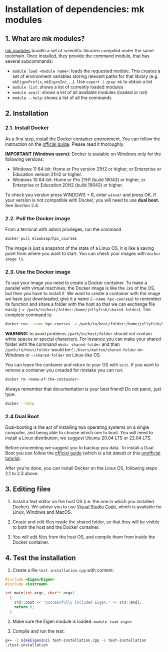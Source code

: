 # Installation of dependencies: mk modules

## 1. What are mk modules?

[mk modules](https://github.com/elauksap/mk) bundle a set of scientific libraries compiled under the same toolchain. Once installed, they provide the command module, that has several subcommands:
- `module load <module name>`: loads the requested module. This creates a set of environment variables storing relevant paths for that library (e.g. `mkEigenPrefix`, `mkEigenInc`, ...). Use  `export | grep mk`  to obtain a list
- `module list`: shows a list of currently loaded modules
- `module avail`: shows a list of all available modules (loaded or not)
- `module --help`: shows a list of all the commands

## 2. Installation

### 2.1. Install Docker
As a first step, install the [Docker container environment](https://www.docker.com/). You can follow the instruction on the [official guide](https://docs.docker.com/get-docker/). Please read it thoroughly.

**IMPORTANT (Windows users):** Docker is avaiable on Windows only for the following versions:
* Windows 11 64-bit: Home or Pro version 21H2 or higher, or Enterprise or Education version 21H2 or higher.
* Windows 10 64-bit: Home or Pro 21H1 (build 19043) or higher, or Enterprise or Education 20H2 (build 19042) or higher.

To check you version press WINDOWS + R, enter `winver` and press OK. If your version is not compatible with Docker, you will need to use **dual boot**. See Section 2.4.

### 2.2. Pull the Docker image
From a terminal with admin privileges, run the command
```bash
docker pull elauksap/hpc_courses
```
The image is just a snapshot of the state of a Linux OS, it is like a saving point from where you want to start. You can check your images with `docker image ls`.

### 2.3. Use the Docker image 
To use your image you need to create a Docker container. To make a parallel with virtual machines, the Docker image is like the .iso of the OS, but then you have to install it. We want to create a container with the image we have just downloaded, give it a name (`--name hpc-courses`) to remember its function and share a folder with the host so that we can exchange file easily (`-v /path/to/host/folder:/home/jellyfish/shared-folder`). The complete command is:
```bash
docker run --name hpc-courses -v /path/to/host/folder:/home/jellyfish/shared-folder -it elauksap/hpc_courses
```

**WARNING:** to avoid problems `/path/to/host/folder` should not contain white spaces or special characters. For instance you can make your shared folder with the command `mkdir shared-folder` and than `/path/to/host/folder` would be `C:/Users/matteo/shared-folder` on Windows or `~/shared-folder` on Linux-like OS.

You can leave the container and return to your OS with `exit`. If you want to remove a container you creaded for mistake you can run:
```bash
docker rm <name-of-the-container>
```

Always remember that documentation is your best friend! Do not panic, just type:
```bash
docker --help
```

### 2.4 Dual Boot
Dual-booting is the act of installing two operating systems on a single computer, and being able to choose which one to boot. You will need to install a Linux distribution, we suggest Ubuntu 20.04 LTS or 22.04 LTS. 

Before proceeding we suggest you to backup you data. To install a Dual Boot you can follow the [official guide](https://help.ubuntu.com/community/WindowsDualBoot) (which is a bit dated) or this [unofficial tutorial](https://itsfoss.com/install-ubuntu-1404-dual-boot-mode-windows-8-81-uefi/).

After you're done, you can install Docker on the Linux OS, following steps 2.1 to 2.3 above.

## 3. Editing files

1. Install a text editor on the host OS (i.e. the one in which you installed Docker). We advise you to use [Visual Studio Code](https://code.visualstudio.com/), which is available for Linux, Windows and MacOS.

2. Create and edit files inside the shared folder, so that they will be visible to both the host and the Docker container.

3. You will edit files from the host OS, and compile them from inside the Docker container.

## 4. Test the installation

1. Create a file `test-installation.cpp` with content:
```cpp
#include <Eigen/Eigen>
#include <iostream>

int main(int argc, char** argv)
  {
    std::cout << "Successfully included Eigen." << std::endl;
    return 0;
  }
```

2. Make sure the Eigen module is loaded: `module load eigen`

3. Compile and run the test:
```bash
g++ -I ${mkEigenInc} test-installation.cpp -o test-installation
./test-installation
```
